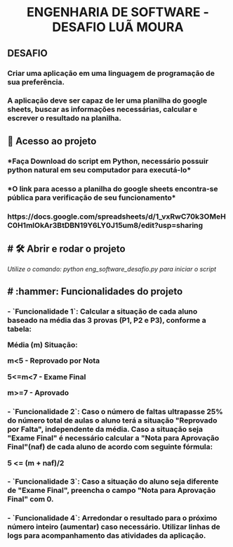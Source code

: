 <h1 align="center"> ENGENHARIA DE SOFTWARE - DESAFIO LUÃ MOURA </h1>
<h2> DESAFIO </h2>

<h3>Criar uma aplicação em uma linguagem de programação de sua preferência.</h3> 
<h3>A aplicação deve ser capaz de ler  uma planilha do google sheets, buscar as informações necessárias, calcular e escrever o  resultado na planilha.</h3>

<h2>📁 Acesso ao projeto</h2>

<h3>*Faça Download do script em Python, necessário possuir python natural em seu computador para executá-lo*</h3>
<h3>*O link para acesso a planilha do google sheets encontra-se pública para verificação de seu funcionamento*</h3>
<h3>https://docs.google.com/spreadsheets/d/1_vxRwC70k3OMeHC0H1mlOkAr3BtDBN19Y6LY0J15um8/edit?usp=sharing</h3>

<h2># 🛠️ Abrir e rodar o projeto</h2>

*Utilize o comando: python eng_software_desafio.py para iniciar o script*


<h2># :hammer: Funcionalidades do projeto</h2>

<h3>- `Funcionalidade 1`: Calcular a situação de cada aluno baseado na média das 3 provas (P1, P2 e P3), conforme a  tabela: 

Média (m) Situação:

m<5  - Reprovado por Nota

5<=m<7  - Exame Final

m>=7  - Aprovado </h3>

<h3>- `Funcionalidade 2`: Caso o número de faltas ultrapasse 25% do número total de aulas o aluno terá a situação  "Reprovado por Falta", independente da média.  
Caso a situação seja "Exame Final" é necessário calcular a "Nota para Aprovação Final"(naf) de  cada aluno de acordo com seguinte fórmula: 

5 <= (m + naf)/2</h3>

<h3>- `Funcionalidade 3`: Caso a situação do aluno seja diferente de "Exame Final", preencha o campo "Nota para  Aprovação Final" com 0.  </h3>

<h3>- `Funcionalidade 4`: Arredondar o resultado para o próximo número inteiro (aumentar) caso necessário. Utilizar linhas de logs para acompanhamento das atividades da aplicação. </h3>
